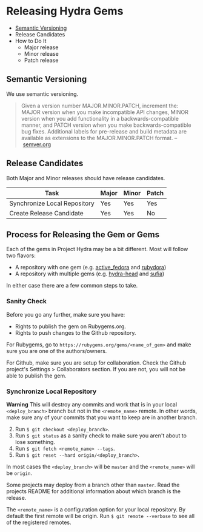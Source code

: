 # Releasing Hydra Gems

* [Semantic Versioning](#semantic-versioning)
* Release Candidates
* How to Do It
  * Major release
  * Minor release
  * Patch release

## Semantic Versioning

We use semantic versioning.

> Given a version number MAJOR.MINOR.PATCH, increment the:
> MAJOR version when you make incompatible API changes,
> MINOR version when you add functionality in a backwards-compatible manner, and
> PATCH version when you make backwards-compatible bug fixes.
> Additional labels for pre-release and build metadata are available as extensions to the MAJOR.MINOR.PATCH format.
> – [semver.org](http://semver.org)

## Release Candidates

Both Major and Minor releases should have release candidates.

| Task                                                          | Major | Minor | Patch |
|---------------------------------------------------------------|-------|-------|-------|
| Synchronize Local Repository                                  | Yes   | Yes   | Yes   |
| Create Release Candidate                                      | Yes   | Yes   | No    |

## Process for Releasing the Gem or Gems

Each of the gems in Project Hydra may be a bit different.
Most will follow two flavors:

* A repository with one gem (e.g. [active_fedora](https://github.com/projecthydra/active_fedora) and [rubydora](https://github.com/projecthydra/rubydora))
* A repository with multiple gems (e.g. [hydra-head](https://github.com/projecthydra/hydra-head) and [sufia](https://github.com/projecthydra/sufia))

In either case there are a few common steps to take.

### Sanity Check

Before you go any further, make sure you have:

* Rights to publish the gem on Rubygems.org.
* Rights to push changes to the Github repository.

For Rubygems, go to `https://rubygems.org/gems/<name_of_gem>` and make sure you are one of the authors/owners.

For Github, make sure you are setup for collaboration. Check the Github project's Settings > Collaborators section.
If you are not, you will not be able to publish the gem.

### Synchronize Local Repository

**Warning** This will destroy any commits and work that is in your local `<deploy_branch>` branch but not in the `<remote_name>` remote. In other words, make sure any of your commits that you want to keep are in another branch.

2. Run `$ git checkout <deploy_branch>`.
3. Run `$ git status` as a sanity check to make sure you aren't about to lose something.
4. Run `$ git fetch <remote_name> --tags`.
5. Run `$ git reset --hard origin/<deploy_branch>`.

In most cases the `<deploy_branch>` will be `master` and the `<remote_name>` will be `origin`.

Some projects may deploy from a branch other than `master`.
Read the projects README for additional information about which branch is the release.

The `<remote_name>` is a configuration option for your local repository. By default the first remote will be origin.
Run `$ git remote --verbose` to see all of the registered remotes.
